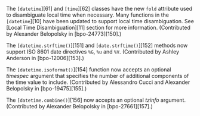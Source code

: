 The `[datetime`][61] and `[time`][62] classes have the new `fold` attribute used to disambiguate local time when necessary. Many functions in the `[datetime`][10] have been updated to support local time disambiguation. See [Local Time Disambiguation][11] section for more information. (Contributed by Alexander Belopolsky in [bpo-24773][150].)

The `[datetime.strftime()`][151] and `[date.strftime()`][152] methods now support ISO 8601 date directives `%G`, `%u` and `%V`. (Contributed by Ashley Anderson in [bpo-12006][153].)

The `[datetime.isoformat()`][154] function now accepts an optional _timespec_ argument that specifies the number of additional components of the time value to include. (Contributed by Alessandro Cucci and Alexander Belopolsky in [bpo-19475][155].)

The `[datetime.combine()`][156] now accepts an optional _tzinfo_ argument. (Contributed by Alexander Belopolsky in [bpo-27661][157].)

